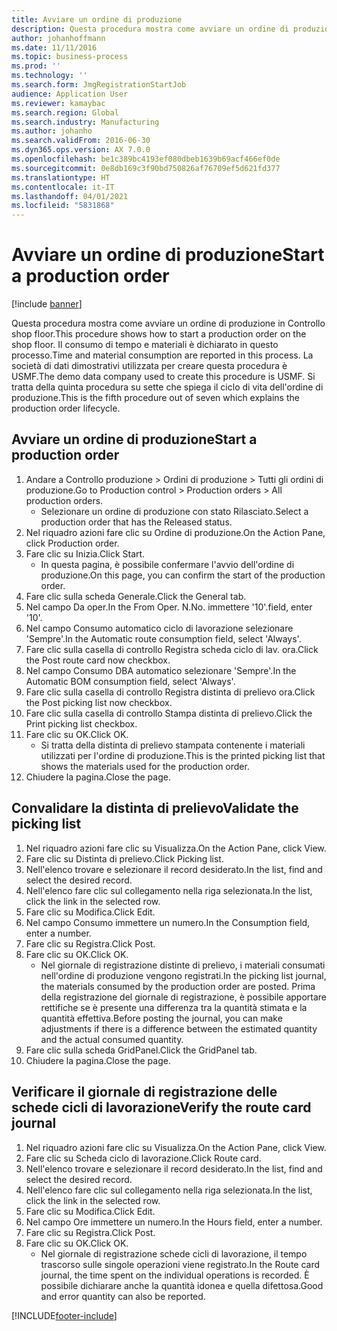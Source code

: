 ```yaml
---
title: Avviare un ordine di produzione
description: Questa procedura mostra come avviare un ordine di produzione in Controllo shop floor.
author: johanhoffmann
ms.date: 11/11/2016
ms.topic: business-process
ms.prod: ''
ms.technology: ''
ms.search.form: JmgRegistrationStartJob
audience: Application User
ms.reviewer: kamaybac
ms.search.region: Global
ms.search.industry: Manufacturing
ms.author: johanho
ms.search.validFrom: 2016-06-30
ms.dyn365.ops.version: AX 7.0.0
ms.openlocfilehash: be1c389bc4193ef080dbeb1639b69acf466ef0de
ms.sourcegitcommit: 0e8db169c3f90bd750826af76709ef5d621fd377
ms.translationtype: HT
ms.contentlocale: it-IT
ms.lasthandoff: 04/01/2021
ms.locfileid: "5831868"
---
```

# <a name="start-a-production-order"></a><span data-ttu-id="bbbb3-103">Avviare un ordine di produzione</span><span class="sxs-lookup"><span data-stu-id="bbbb3-103">Start a production order</span></span>

[!include [banner](../../includes/banner.md)]

<span data-ttu-id="bbbb3-104">Questa procedura mostra come avviare un ordine di produzione in Controllo shop floor.</span><span class="sxs-lookup"><span data-stu-id="bbbb3-104">This procedure shows how to start a production order on the shop floor.</span></span> <span data-ttu-id="bbbb3-105">Il consumo di tempo e materiali è dichiarato in questo processo.</span><span class="sxs-lookup"><span data-stu-id="bbbb3-105">Time and material consumption are reported in this process.</span></span> <span data-ttu-id="bbbb3-106">La società di dati dimostrativi utilizzata per creare questa procedura è USMF.</span><span class="sxs-lookup"><span data-stu-id="bbbb3-106">The demo data company used to create this procedure is USMF.</span></span> <span data-ttu-id="bbbb3-107">Si tratta della quinta procedura su sette che spiega il ciclo di vita dell'ordine di produzione.</span><span class="sxs-lookup"><span data-stu-id="bbbb3-107">This is the fifth procedure out of seven which explains the production order lifecycle.</span></span>


## <a name="start-a-production-order"></a><span data-ttu-id="bbbb3-108">Avviare un ordine di produzione</span><span class="sxs-lookup"><span data-stu-id="bbbb3-108">Start a production order</span></span>
1. <span data-ttu-id="bbbb3-109">Andare a Controllo produzione > Ordini di produzione > Tutti gli ordini di produzione.</span><span class="sxs-lookup"><span data-stu-id="bbbb3-109">Go to Production control > Production orders > All production orders.</span></span>
    * <span data-ttu-id="bbbb3-110">Selezionare un ordine di produzione con stato Rilasciato.</span><span class="sxs-lookup"><span data-stu-id="bbbb3-110">Select a production order that has the Released status.</span></span>  
2. <span data-ttu-id="bbbb3-111">Nel riquadro azioni fare clic su Ordine di produzione.</span><span class="sxs-lookup"><span data-stu-id="bbbb3-111">On the Action Pane, click Production order.</span></span>
3. <span data-ttu-id="bbbb3-112">Fare clic su Inizia.</span><span class="sxs-lookup"><span data-stu-id="bbbb3-112">Click Start.</span></span>
    * <span data-ttu-id="bbbb3-113">In questa pagina, è possibile confermare l'avvio dell'ordine di produzione.</span><span class="sxs-lookup"><span data-stu-id="bbbb3-113">On this page, you can confirm the start of the production order.</span></span>  
4. <span data-ttu-id="bbbb3-114">Fare clic sulla scheda Generale.</span><span class="sxs-lookup"><span data-stu-id="bbbb3-114">Click the General tab.</span></span>
5. <span data-ttu-id="bbbb3-115">Nel campo Da oper.</span><span class="sxs-lookup"><span data-stu-id="bbbb3-115">In the From Oper.</span></span> <span data-ttu-id="bbbb3-116">N.</span><span class="sxs-lookup"><span data-stu-id="bbbb3-116">No.</span></span> <span data-ttu-id="bbbb3-117">immettere '10'.</span><span class="sxs-lookup"><span data-stu-id="bbbb3-117">field, enter '10'.</span></span>
6. <span data-ttu-id="bbbb3-118">Nel campo Consumo automatico ciclo di lavorazione selezionare 'Sempre'.</span><span class="sxs-lookup"><span data-stu-id="bbbb3-118">In the Automatic route consumption field, select 'Always'.</span></span>
7. <span data-ttu-id="bbbb3-119">Fare clic sulla casella di controllo Registra scheda ciclo di lav. ora.</span><span class="sxs-lookup"><span data-stu-id="bbbb3-119">Click the Post route card now checkbox.</span></span>
8. <span data-ttu-id="bbbb3-120">Nel campo Consumo DBA automatico selezionare 'Sempre'.</span><span class="sxs-lookup"><span data-stu-id="bbbb3-120">In the Automatic BOM consumption field, select 'Always'.</span></span>
9. <span data-ttu-id="bbbb3-121">Fare clic sulla casella di controllo Registra distinta di prelievo ora.</span><span class="sxs-lookup"><span data-stu-id="bbbb3-121">Click the Post picking list now checkbox.</span></span>
10. <span data-ttu-id="bbbb3-122">Fare clic sulla casella di controllo Stampa distinta di prelievo.</span><span class="sxs-lookup"><span data-stu-id="bbbb3-122">Click the Print picking list checkbox.</span></span>
11. <span data-ttu-id="bbbb3-123">Fare clic su OK.</span><span class="sxs-lookup"><span data-stu-id="bbbb3-123">Click OK.</span></span>
    * <span data-ttu-id="bbbb3-124">Si tratta della distinta di prelievo stampata contenente i materiali utilizzati per l'ordine di produzione.</span><span class="sxs-lookup"><span data-stu-id="bbbb3-124">This is the printed picking list that shows the materials used for the production order.</span></span>  
12. <span data-ttu-id="bbbb3-125">Chiudere la pagina.</span><span class="sxs-lookup"><span data-stu-id="bbbb3-125">Close the page.</span></span>

## <a name="validate-the-picking-list"></a><span data-ttu-id="bbbb3-126">Convalidare la distinta di prelievo</span><span class="sxs-lookup"><span data-stu-id="bbbb3-126">Validate the picking list</span></span>
1. <span data-ttu-id="bbbb3-127">Nel riquadro azioni fare clic su Visualizza.</span><span class="sxs-lookup"><span data-stu-id="bbbb3-127">On the Action Pane, click View.</span></span>
2. <span data-ttu-id="bbbb3-128">Fare clic su Distinta di prelievo.</span><span class="sxs-lookup"><span data-stu-id="bbbb3-128">Click Picking list.</span></span>
3. <span data-ttu-id="bbbb3-129">Nell'elenco trovare e selezionare il record desiderato.</span><span class="sxs-lookup"><span data-stu-id="bbbb3-129">In the list, find and select the desired record.</span></span>
4. <span data-ttu-id="bbbb3-130">Nell'elenco fare clic sul collegamento nella riga selezionata.</span><span class="sxs-lookup"><span data-stu-id="bbbb3-130">In the list, click the link in the selected row.</span></span>
5. <span data-ttu-id="bbbb3-131">Fare clic su Modifica.</span><span class="sxs-lookup"><span data-stu-id="bbbb3-131">Click Edit.</span></span>
6. <span data-ttu-id="bbbb3-132">Nel campo Consumo immettere un numero.</span><span class="sxs-lookup"><span data-stu-id="bbbb3-132">In the Consumption field, enter a number.</span></span>
7. <span data-ttu-id="bbbb3-133">Fare clic su Registra.</span><span class="sxs-lookup"><span data-stu-id="bbbb3-133">Click Post.</span></span>
8. <span data-ttu-id="bbbb3-134">Fare clic su OK.</span><span class="sxs-lookup"><span data-stu-id="bbbb3-134">Click OK.</span></span>
    * <span data-ttu-id="bbbb3-135">Nel giornale di registrazione distinte di prelievo, i materiali consumati nell'ordine di produzione vengono registrati.</span><span class="sxs-lookup"><span data-stu-id="bbbb3-135">In the picking list journal, the materials consumed by the production order are posted.</span></span> <span data-ttu-id="bbbb3-136">Prima della registrazione del giornale di registrazione, è possibile apportare rettifiche se è presente una differenza tra la quantità stimata e la quantità effettiva.</span><span class="sxs-lookup"><span data-stu-id="bbbb3-136">Before posting the journal, you can make adjustments if there is a difference between the estimated quantity and the actual consumed quantity.</span></span>  
9. <span data-ttu-id="bbbb3-137">Fare clic sulla scheda GridPanel.</span><span class="sxs-lookup"><span data-stu-id="bbbb3-137">Click the GridPanel tab.</span></span>
10. <span data-ttu-id="bbbb3-138">Chiudere la pagina.</span><span class="sxs-lookup"><span data-stu-id="bbbb3-138">Close the page.</span></span>

## <a name="verify-the-route-card-journal"></a><span data-ttu-id="bbbb3-139">Verificare il giornale di registrazione delle schede cicli di lavorazione</span><span class="sxs-lookup"><span data-stu-id="bbbb3-139">Verify the route card journal</span></span>
1. <span data-ttu-id="bbbb3-140">Nel riquadro azioni fare clic su Visualizza.</span><span class="sxs-lookup"><span data-stu-id="bbbb3-140">On the Action Pane, click View.</span></span>
2. <span data-ttu-id="bbbb3-141">Fare clic su Scheda ciclo di lavorazione.</span><span class="sxs-lookup"><span data-stu-id="bbbb3-141">Click Route card.</span></span>
3. <span data-ttu-id="bbbb3-142">Nell'elenco trovare e selezionare il record desiderato.</span><span class="sxs-lookup"><span data-stu-id="bbbb3-142">In the list, find and select the desired record.</span></span>
4. <span data-ttu-id="bbbb3-143">Nell'elenco fare clic sul collegamento nella riga selezionata.</span><span class="sxs-lookup"><span data-stu-id="bbbb3-143">In the list, click the link in the selected row.</span></span>
5. <span data-ttu-id="bbbb3-144">Fare clic su Modifica.</span><span class="sxs-lookup"><span data-stu-id="bbbb3-144">Click Edit.</span></span>
6. <span data-ttu-id="bbbb3-145">Nel campo Ore immettere un numero.</span><span class="sxs-lookup"><span data-stu-id="bbbb3-145">In the Hours field, enter a number.</span></span>
7. <span data-ttu-id="bbbb3-146">Fare clic su Registra.</span><span class="sxs-lookup"><span data-stu-id="bbbb3-146">Click Post.</span></span>
8. <span data-ttu-id="bbbb3-147">Fare clic su OK.</span><span class="sxs-lookup"><span data-stu-id="bbbb3-147">Click OK.</span></span>
    * <span data-ttu-id="bbbb3-148">Nel giornale di registrazione schede cicli di lavorazione, il tempo trascorso sulle singole operazioni viene registrato.</span><span class="sxs-lookup"><span data-stu-id="bbbb3-148">In the Route card journal, the time spent on the individual operations is recorded.</span></span> <span data-ttu-id="bbbb3-149">È possibile dichiarare anche la quantità idonea e quella difettosa.</span><span class="sxs-lookup"><span data-stu-id="bbbb3-149">Good and error quantity can also be reported.</span></span>  


[!INCLUDE[footer-include](../../../includes/footer-banner.md)]